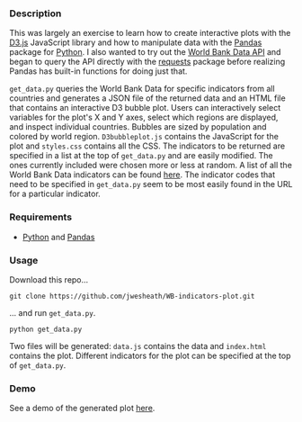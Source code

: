 ### Description
This was largely an exercise to learn how to create interactive plots with the [D3.js](http://d3js.org/) JavaScript library and how to manipulate data with the [Pandas](http://pandas.pydata.org/) package for [Python](https://www.python.org/).  I also wanted to try out the [World Bank Data API](http://data.worldbank.org/node/9) and began to query the API directly with the [requests](http://docs.python-requests.org/en/latest/) package before realizing Pandas has built-in functions for doing just that.    

`get_data.py` queries the World Bank Data for specific indicators from all countries and generates a JSON file of the returned data and an HTML file that contains an interactive D3 bubble plot.  Users can interactively select variables for the plot's X and Y axes, select which regions are displayed, and inspect individual countries.  Bubbles are sized by population and colored by world region.  `D3bubbleplot.js` contains the JavaScript for the plot and `styles.css` contains all the CSS.  The indicators to be returned are specified in a list at the top of `get_data.py` and are easily modified.  The ones currently included were chosen more or less at random.  A list of all the World Bank Data indicators can be found [here](http://data.worldbank.org/indicator).  The indicator codes that need to be specified in `get_data.py` seem to be most easily found in the URL for a particular indicator.

### Requirements
- [Python](https://www.python.org/) and [Pandas](http://pandas.pydata.org/)

### Usage
Download this repo...

```
git clone https://github.com/jwesheath/WB-indicators-plot.git
```

... and run `get_data.py`.

```
python get_data.py
```

Two files will be generated: `data.js` contains the data and `index.html` contains the plot.  Different indicators for the plot can be specified at the top of `get_data.py`.  

### Demo
See a demo of the generated plot [here](http://jwesheath.github.io/WB-indicators-plot).
